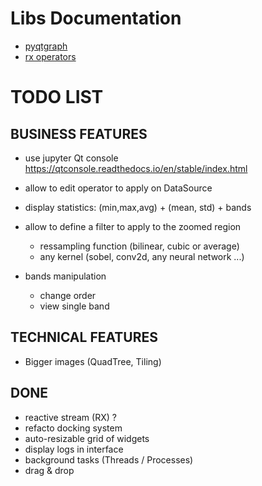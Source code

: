 
# Libs Documentation

- [pyqtgraph](https://pyqtgraph.readthedocs.io/en/latest/)
- [rx operators](https://rxpy.readthedocs.io/en/latest/operators.html)



# TODO LIST

## BUSINESS FEATURES

- use jupyter Qt console
  https://qtconsole.readthedocs.io/en/stable/index.html

- allow to edit operator to apply on DataSource

- display statistics: (min,max,avg) + (mean, std) + bands

- allow to define a filter to apply to the zoomed region
    - ressampling function (bilinear, cubic or average)
    - any kernel (sobel, conv2d, any neural network ...)

- bands manipulation
  - change order
  - view single band

## TECHNICAL FEATURES
- Bigger images (QuadTree, Tiling)

## DONE

- reactive stream (RX) ?
- refacto docking system
- auto-resizable grid of widgets
- display logs in interface
- background tasks (Threads / Processes)
- drag & drop